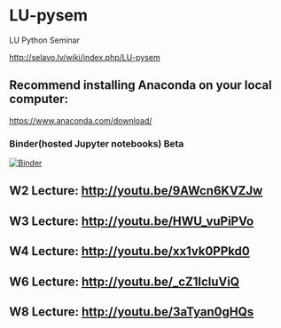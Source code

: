 # LU-pysem
LU Python Seminar 

http://selavo.lv/wiki/index.php/LU-pysem

## Recommend installing Anaconda on your local computer:

https://www.anaconda.com/download/


### Binder(hosted Jupyter notebooks) Beta
[![Binder](https://mybinder.org/badge.svg)](https://mybinder.org/v2/gh/ValRCS/LU-pysem/master)


## W2 Lecture: http://youtu.be/9AWcn6KVZJw

## W3 Lecture: http://youtu.be/HWU_vuPiPVo

## W4 Lecture: http://youtu.be/xx1vk0PPkd0

## W6 Lecture: http://youtu.be/_cZ1IcluViQ

## W8 Lecture: http://youtu.be/3aTyan0gHQs
